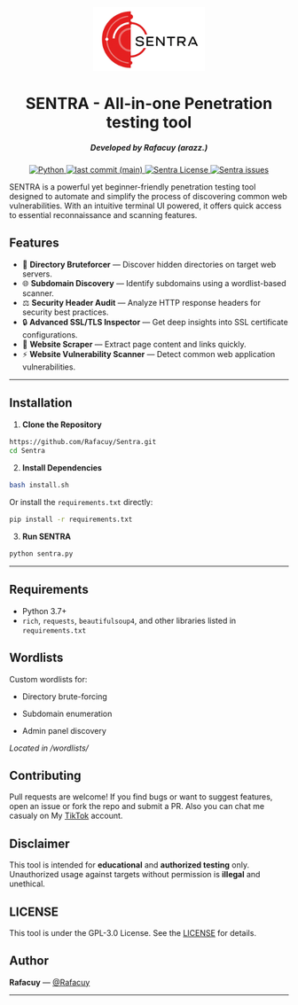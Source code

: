 <p align="center">
<a href="#"><img alt="Sentra-logo" src="./docs/sentra-logo.png" width="40%" height="40%"></a>
</p>

<h1 align="center">SENTRA - All-in-one Penetration testing tool</h1>

<em><h5 align="center">Developed by Rafacuy (arazz.)</h5></em>


<p align="center">
    <a href="#">
        <img alt="Python" src="https://img.shields.io/badge/Python-FFD43B?style=for-the-badge&logo=python&logoColor=blue">
    </a>
    <a href="#">
        <img alt="last commit (main)" src="https://img.shields.io/github/last-commit/Rafacuy/Sentra/main?color=green&style=for-the-badge">
    </a>
    <a href="#">
        <img alt="Sentra License" src="https://img.shields.io/github/license/Rafacuy/Sentra?color=orange&style=for-the-badge">
    </a>
    <a href="https://github.com/Rafacuy/Sentra/issues">
        <img alt="Sentra issues" src="https://img.shields.io/github/issues/Rafacuy/Sentra?color=purple&style=for-the-badge">
    </a>
</p>

SENTRA is a powerful yet beginner-friendly penetration testing tool designed to automate and simplify the process of discovering common web vulnerabilities. With an intuitive terminal UI powered, it offers quick access to essential reconnaissance and scanning features.

## Features
- 🔎 **Directory Bruteforcer** — Discover hidden directories on target web servers.
- 🌐 **Subdomain Discovery** — Identify subdomains using a wordlist-based scanner.
- ⚖️ **Security Header Audit** — Analyze HTTP response headers for security best practices.
- 🔒 **Advanced SSL/TLS Inspector** — Get deep insights into SSL certificate configurations.
- 📀 **Website Scraper** — Extract page content and links quickly.
- ⚡ **Website Vulnerability Scanner** — Detect common web application vulnerabilities.

---

## Installation

1. **Clone the Repository**
```bash
https://github.com/Rafacuy/Sentra.git
cd Sentra
```

2. **Install Dependencies**
```bash
bash install.sh
```
Or install the `requirements.txt` directly:
```bash
pip install -r requirements.txt
```

3. **Run SENTRA**
```bash
python sentra.py
```

---

## Requirements
- Python 3.7+
- `rich`, `requests`, `beautifulsoup4`, and other libraries listed in `requirements.txt`

## Wordlists
Custom wordlists for:

* Directory brute-forcing

* Subdomain enumeration

* Admin panel discovery

_Located in /wordlists/_

## Contributing
Pull requests are welcome! If you find bugs or want to suggest features, open an issue or fork the repo and submit a PR.
Also you can chat me casualy on My [TikTok](https://tiktok.com/@rafardhancuy) account.

## Disclaimer
This tool is intended for **educational** and **authorized testing** only. Unauthorized usage against targets without permission is **illegal** and unethical.

## LICENSE
This tool is under the GPL-3.0 License. See the [LICENSE](./LICENSE) for details.

## Author
**Rafacuy** — [@Rafacuy](https://github.com/Rafacuy)

---


